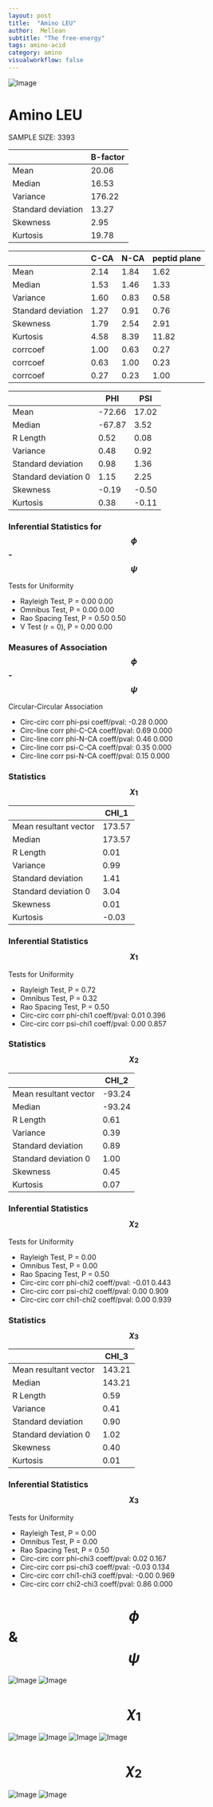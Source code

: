 ```yaml
---
layout: post
title:  "Amino LEU"
author:  Mellean
subtitle: "The free-energy"
tags: amino-acid
category: amino
visualworkflow: false
---
```

<script src="https://cdnjs.cloudflare.com/ajax/libs/mathjax/2.7.0/MathJax.js?config=TeX-AMS-MML_HTMLorMML" type="text/javascript"></script>

![Image](../../../../../images/aadensity.png)

# Amino LEU


 SAMPLE SIZE: 3393



|     | B-factor |
| --- | --- |
| Mean | 20.06 |
| Median | 16.53 |
| Variance | 176.22 |
| Standard deviation | 13.27 |
| Skewness | 2.95 |
| Kurtosis | 19.78 |




|     | C-CA | N-CA | peptid plane |
| --- | --- | --- | --- |
| Mean | 2.14 | 1.84 | 1.62 |
| Median | 1.53 | 1.46 | 1.33 |
| Variance | 1.60 | 0.83 | 0.58 |
| Standard deviation | 1.27 | 0.91 | 0.76 |
| Skewness | 1.79 | 2.54 | 2.91 |
| Kurtosis | 4.58 | 8.39 | 11.82 |
| corrcoef | 1.00 | 0.63 | 0.27 |
| corrcoef | 0.63 | 1.00 | 0.23 |
| corrcoef | 0.27 | 0.23 | 1.00 |




|     | PHI | PSI |
| --- | --- | --- |
| Mean | -72.66 | 17.02 |
| Median | -67.87 | 3.52 |
| R Length | 0.52 | 0.08 |
| Variance | 0.48 | 0.92 |
| Standard deviation | 0.98 | 1.36 |
| Standard deviation 0 | 1.15 | 2.25 |
| Skewness | -0.19 | -0.50 |
| Kurtosis | 0.38 | -0.11 |

### Inferential Statistics for $$\phi$$-$$\psi$$

Tests for Uniformity

- Rayleigh Test, P = 0.00 0.00
- Omnibus Test,  P = 0.00 0.00
- Rao Spacing Test,  P = 0.50 0.50
- V Test (r = 0),  P = 0.00 0.00
### Measures of Association $$\phi$$-$$\psi$$

Circular-Circular Association
- Circ-circ corr phi-psi coeff/pval:	-0.28	 0.000
- Circ-line corr phi-C-CA coeff/pval:	0.69	 0.000
- Circ-line corr phi-N-CA coeff/pval:	0.46	 0.000
- Circ-line corr psi-C-CA coeff/pval:	0.35	 0.000
- Circ-line corr psi-N-CA coeff/pval:	0.15	 0.000
### Statistics $$\chi_1$$

|     | CHI_1 |
| --- | --- |
| Mean resultant vector | 173.57 |
| Median | 173.57 |
| R Length | 0.01 |
| Variance | 0.99 |
| Standard deviation | 1.41 |
| Standard deviation 0| 3.04 |
| Skewness | 0.01 |
| Kurtosis | -0.03 |



### Inferential Statistics $$\chi_1$$
Tests for Uniformity

- Rayleigh Test, 	 P = 0.72
- Omnibus Test, 	 P = 0.32
- Rao Spacing Test, 	 P = 0.50
- Circ-circ corr phi-chi1 coeff/pval:	0.01	 0.396
- Circ-circ corr psi-chi1 coeff/pval:	0.00	 0.857



### Statistics $$\chi_2$$

|     | CHI_2 |
| --- | --- |
| Mean resultant vector | -93.24 |
| Median | -93.24 |
| R Length | 0.61 |
| Variance | 0.39 |
| Standard deviation | 0.89 |
| Standard deviation 0 | 1.00 |
| Skewness | 0.45 |
| Kurtosis | 0.07 |


### Inferential Statistics $$\chi_2$$

Tests for Uniformity

- Rayleigh Test, 	 P = 0.00
- Omnibus Test, 	 P = 0.00
- Rao Spacing Test, 	 P = 0.50
- Circ-circ corr phi-chi2 coeff/pval:	-0.01	 0.443
- Circ-circ corr psi-chi2 coeff/pval:	0.00	 0.909
- Circ-circ corr chi1-chi2 coeff/pval:	0.00	 0.939




### Statistics $$\chi_3$$

|    | CHI_3 |
| --- | --- |
| Mean resultant vector | 143.21 |
| Median | 143.21 |
| R Length | 0.59 |
| Variance | 0.41 |
| Standard deviation | 0.90 |
| Standard deviation 0 | 1.02 |
| Skewness | 0.40 |
| Kurtosis | 0.01 |



### Inferential Statistics $$\chi_3$$

Tests for Uniformity

- Rayleigh Test, 	 P = 0.00
- Omnibus Test, 	 P = 0.00
- Rao Spacing Test, 	 P = 0.50
- Circ-circ corr phi-chi3 coeff/pval:	0.02	 0.167
- Circ-circ corr psi-chi3 coeff/pval:	-0.03	 0.134
- Circ-circ corr chi1-chi3 coeff/pval:	-0.00	 0.969
- Circ-circ corr chi2-chi3 coeff/pval:	0.86	 0.000

# $$\phi$$ & $$\psi$$
![Image](../../../../../images/LEU_Rama_phipsi.jpg)
![Image](../../../../../images/LEU_Rama_phipsiGrad.jpg)


# $$\chi_1$$
![Image](../../../../../images/LEU_Rama_phichi1.jpg)
![Image](../../../../../images/LEU_Rama_Grad_psichi1.jpg)
![Image](../../../../../images/LEU_Rama_psichi1.jpg)
![Image](../../../../../images/LEU_Rama_Grad_phichi1.jpg)


# $$\chi_2$$
![Image](../../../../../images/LEU_Rama_chi1chi2.jpg)
![Image](../../../../../images/LEU_Rama_Gradchi1chi2.jpg)

